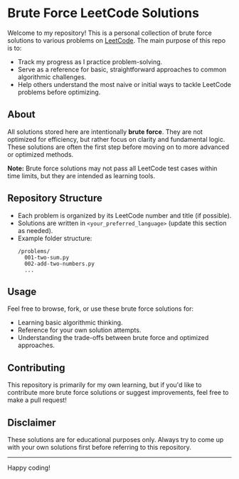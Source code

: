 # Brute Force LeetCode Solutions

Welcome to my repository! This is a personal collection of brute force solutions to various problems on [LeetCode](https://leetcode.com/). The main purpose of this repo is to:

- Track my progress as I practice problem-solving.
- Serve as a reference for basic, straightforward approaches to common algorithmic challenges.
- Help others understand the most naive or initial ways to tackle LeetCode problems before optimizing.

## About

All solutions stored here are intentionally **brute force**. They are not optimized for efficiency, but rather focus on clarity and fundamental logic. These solutions are often the first step before moving on to more advanced or optimized methods.

**Note:** Brute force solutions may not pass all LeetCode test cases within time limits, but they are intended as learning tools.

## Repository Structure

- Each problem is organized by its LeetCode number and title (if possible).
- Solutions are written in `<your_preferred_language>` (update this section as needed).
- Example folder structure:
  ```
  /problems/
    001-two-sum.py
    002-add-two-numbers.py
    ...
  ```

## Usage

Feel free to browse, fork, or use these brute force solutions for:

- Learning basic algorithmic thinking.
- Reference for your own solution attempts.
- Understanding the trade-offs between brute force and optimized approaches.

## Contributing

This repository is primarily for my own learning, but if you'd like to contribute more brute force solutions or suggest improvements, feel free to make a pull request!

## Disclaimer

These solutions are for educational purposes only. Always try to come up with your own solutions first before referring to this repository.

---

Happy coding!
